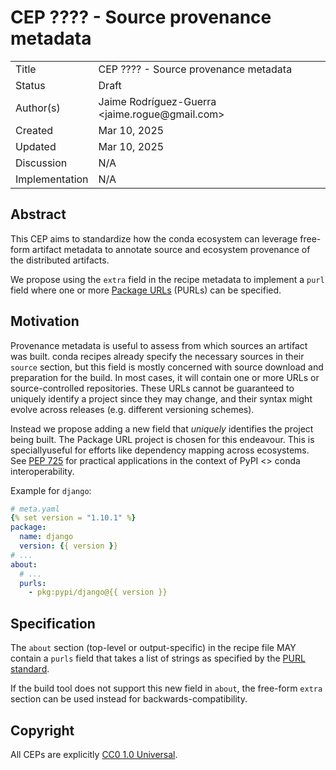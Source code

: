 # CEP ???? - Source provenance metadata

<table>
<tr><td> Title </td><td> CEP ???? -  Source provenance metadata </td>
<tr><td> Status </td><td> Draft </td></tr>
<tr><td> Author(s) </td><td> Jaime Rodríguez-Guerra &lt;jaime.rogue@gmail.com&gt;</td></tr>
<tr><td> Created </td><td> Mar 10, 2025</td></tr>
<tr><td> Updated </td><td> Mar 10, 2025</td></tr>
<tr><td> Discussion </td><td> N/A </td></tr>
<tr><td> Implementation </td><td> N/A </td></tr>
</table>

## Abstract

This CEP aims to standardize how the conda ecosystem can leverage free-form
artifact metadata to annotate source and ecosystem provenance of the distributed
artifacts. 

We propose using the `extra` field in the recipe metadata to implement
a `purl` field where one or more [Package URLs](https://github.com/package-url/purl-spec)
(PURLs) can be specified.

## Motivation

Provenance metadata is useful to assess from which sources an artifact was built.
conda recipes already specify the necessary sources in their `source` section, but this field
is mostly concerned with source download and preparation for the build. In
most cases, it will contain one or more URLs or source-controlled repositories. These
URLs cannot be guaranteed to uniquely identify a project since they may change, and their
syntax might evolve across releases (e.g. different versioning schemes).

Instead we propose adding a new field that _uniquely_ identifies the project being built.
The Package URL project is chosen for this endeavour. This is speciallyuseful
for efforts like dependency mapping across ecosystems. See
[PEP 725](https://peps.python.org/pep-0725/) for practical applications in the
context of PyPI <> conda interoperability.

Example for `django`:

```yaml
# meta.yaml
{% set version = "1.10.1" %}
package: 
  name: django
  version: {{ version }}
# ...
about:
  # ...
  purls:
    - pkg:pypi/django@{{ version }}
```

## Specification

The `about` section (top-level or output-specific) in the recipe file MAY
contain a `purls` field that takes a list of strings as specified
by the [PURL standard](https://github.com/package-url/purl-spec/blob/main/PURL-SPECIFICATION.rst).

If the build tool does not support this new field in `about`, the free-form `extra`
section can be used instead for backwards-compatibility.

## Copyright

All CEPs are explicitly [CC0 1.0 Universal](https://creativecommons.org/publicdomain/zero/1.0/).
